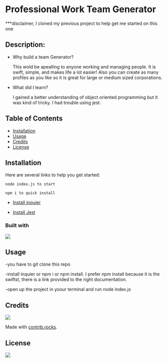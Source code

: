# Professional Work Team Generator
***disclaimer, I cloned my previous project to help get me started on this one

## Description:

- Why build a team Generator?

    This wold be apealling to anyone working and managing people. It is swift, simple, and makes life a lot easier! Also you can create as many profiles as you like so it is great for large or medium sized corporations.

- What did I learn?

    I gained a better understanding of object oriented programming but it was kind of tricky. I had trouble using jest.

## Table of Contents

- [Installation](#installation)
- [Usage](#usage)
- [Credits](#credits)
- [License](#license)

## Installation
Here are several links to help you get started:

    node index.js to start

    npm i to quick install


- [Install inquier](https://www.npmjs.com/package/inquirer)

- [Install Jest](https://jestjs.io/docs/getting-started)

### Built with
<img src= "https://img.shields.io/badge/javascript-%23323330.svg?style=for-the-badge&logo=javascript&logoColor=%23F7DF1E" />
 

## Usage

-you have to git clone this repo

-install inquier or npm i or npm install. I prefer npm install because it is the swiftst, there is a link provided to the right documentation.

-open up the project in yoour terminal and run node index.js 

## Credits
<a href="https://github.com/skyllarb/Fort-polio/graphs/contributors">
  <img src="https://contrib.rocks/image?repo=skyllarb/Fort-polio" />
</a>

Made with [contrib.rocks](https://contrib.rocks).

## License
<img
 src="http://ForTheBadge.com/images/badges/built-with-love.svg" />


